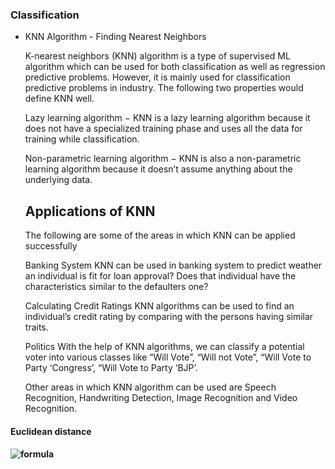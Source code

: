 
### Classification

- KNN Algorithm - Finding Nearest Neighbors
  
    K-nearest neighbors (KNN) algorithm is a type of supervised ML algorithm which can be used for both classification as well as regression predictive problems. However, it is mainly used for classification predictive problems in industry. The following two properties would define KNN well.

    Lazy learning algorithm − KNN is a lazy learning algorithm because it does not have a specialized training phase and uses all the data for training while classification.

    Non-parametric learning algorithm − KNN is also a non-parametric learning algorithm because it doesn’t assume anything about the underlying data.

  ## Applications of KNN
    The following are some of the areas in which KNN can be applied successfully 

    Banking System
    KNN can be used in banking system to predict weather an individual is fit for loan approval? Does that individual have the characteristics similar to the defaulters one?

    Calculating Credit Ratings
    KNN algorithms can be used to find an individual’s credit rating by comparing with the persons having similar traits.

    Politics
    With the help of KNN algorithms, we can classify a potential voter into various classes like “Will Vote”, “Will not Vote”, “Will Vote to Party ‘Congress’, “Will Vote to Party ‘BJP’.

    Other areas in which KNN algorithm can be used are Speech Recognition, Handwriting Detection, Image Recognition and Video Recognition.

#### Euclidean distance
 #### ![formula](https://render.githubusercontent.com/render/math?math=d%20=\sqrt{(%20x_2%20-%20x_1)^2%20%2B%20(%20y_2%20-%20y_1)^2%20})
